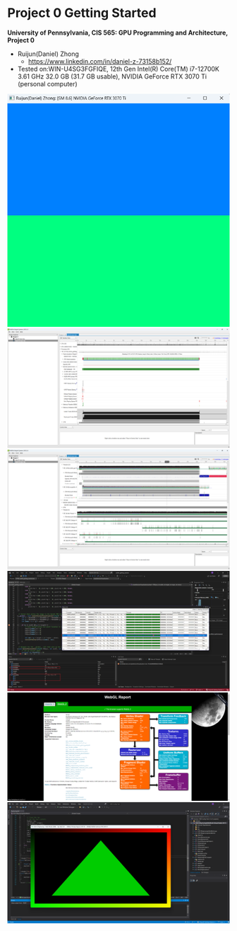 Project 0 Getting Started
====================

**University of Pennsylvania, CIS 565: GPU Programming and Architecture, Project 0**

* Ruijun(Daniel) Zhong
    * https://www.linkedin.com/in/daniel-z-73158b152/
* Tested on:WIN-U4SG3FGFIQE, 12th Gen Intel(R) Core(TM) i7-12700K 3.61 GHz 32.0 GB (31.7 GB usable), NVIDIA GeForce RTX 3070 Ti (personal computer)

![3.1.1](images/3.1.1.png)
![3.1.2](images/3.1.2.png)
![3.1.2](images/3.1.2(2).png)
![3.1.3](images/3.1.3.png)
![3.2](images/3.2.png)
![3.3](images/3.3.png)